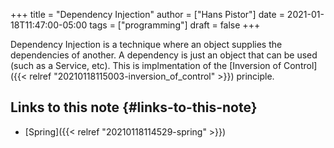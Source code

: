 +++
title = "Dependency Injection"
author = ["Hans Pistor"]
date = 2021-01-18T11:47:00-05:00
tags = ["programming"]
draft = false
+++

Dependency Injection is a technique where an object supplies the dependencies of another. A dependency is just an object that can be used (such as a Service, etc). This is implmentation of the [Inversion of Control]({{< relref "20210118115003-inversion_of_control" >}}) principle.


## Links to this note {#links-to-this-note}

-   [Spring]({{< relref "20210118114529-spring" >}})
